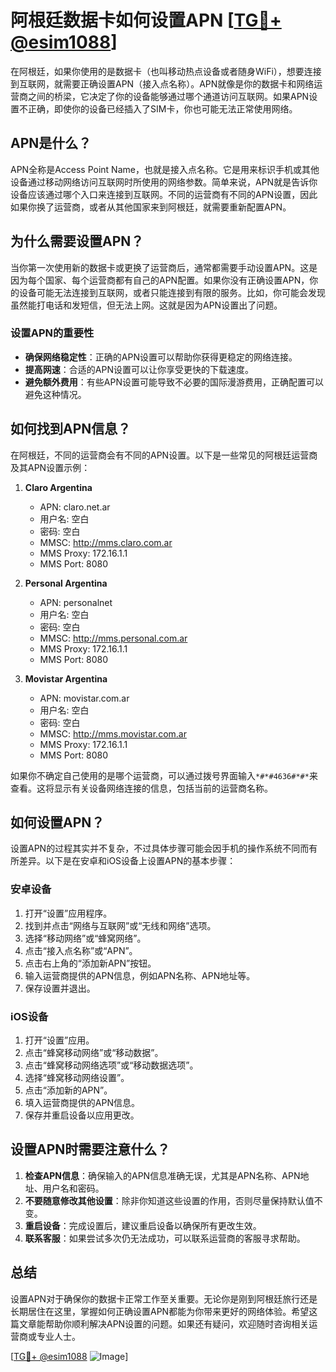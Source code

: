 # 阿根廷数据卡如何设置APN [[TG💪+ @esim1088](https://t.me/s/esim1088)]

在阿根廷，如果你使用的是数据卡（也叫移动热点设备或者随身WiFi），想要连接到互联网，就需要正确设置APN（接入点名称）。APN就像是你的数据卡和网络运营商之间的桥梁，它决定了你的设备能够通过哪个通道访问互联网。如果APN设置不正确，即使你的设备已经插入了SIM卡，你也可能无法正常使用网络。

## APN是什么？

APN全称是Access Point Name，也就是接入点名称。它是用来标识手机或其他设备通过移动网络访问互联网时所使用的网络参数。简单来说，APN就是告诉你设备应该通过哪个入口来连接到互联网。不同的运营商有不同的APN设置，因此如果你换了运营商，或者从其他国家来到阿根廷，就需要重新配置APN。

## 为什么需要设置APN？

当你第一次使用新的数据卡或更换了运营商后，通常都需要手动设置APN。这是因为每个国家、每个运营商都有自己的APN配置。如果你没有正确设置APN，你的设备可能无法连接到互联网，或者只能连接到有限的服务。比如，你可能会发现虽然能打电话和发短信，但无法上网。这就是因为APN设置出了问题。

### 设置APN的重要性

- **确保网络稳定性**：正确的APN设置可以帮助你获得更稳定的网络连接。
- **提高网速**：合适的APN设置可以让你享受更快的下载速度。
- **避免额外费用**：有些APN设置可能导致不必要的国际漫游费用，正确配置可以避免这种情况。

## 如何找到APN信息？

在阿根廷，不同的运营商会有不同的APN设置。以下是一些常见的阿根廷运营商及其APN设置示例：

1. **Claro Argentina**
   - APN: claro.net.ar
   - 用户名: 空白
   - 密码: 空白
   - MMSC: http://mms.claro.com.ar
   - MMS Proxy: 172.16.1.1
   - MMS Port: 8080

2. **Personal Argentina**
   - APN: personalnet
   - 用户名: 空白
   - 密码: 空白
   - MMSC: http://mms.personal.com.ar
   - MMS Proxy: 172.16.1.1
   - MMS Port: 8080

3. **Movistar Argentina**
   - APN: movistar.com.ar
   - 用户名: 空白
   - 密码: 空白
   - MMSC: http://mms.movistar.com.ar
   - MMS Proxy: 172.16.1.1
   - MMS Port: 8080

如果你不确定自己使用的是哪个运营商，可以通过拨号界面输入`*#*#4636#*#*`来查看。这将显示有关设备网络连接的信息，包括当前的运营商名称。

## 如何设置APN？

设置APN的过程其实并不复杂，不过具体步骤可能会因手机的操作系统不同而有所差异。以下是在安卓和iOS设备上设置APN的基本步骤：

### 安卓设备

1. 打开“设置”应用程序。
2. 找到并点击“网络与互联网”或“无线和网络”选项。
3. 选择“移动网络”或“蜂窝网络”。
4. 点击“接入点名称”或“APN”。
5. 点击右上角的“添加新APN”按钮。
6. 输入运营商提供的APN信息，例如APN名称、APN地址等。
7. 保存设置并退出。

### iOS设备

1. 打开“设置”应用。
2. 点击“蜂窝移动网络”或“移动数据”。
3. 点击“蜂窝移动网络选项”或“移动数据选项”。
4. 选择“蜂窝移动网络设置”。
5. 点击“添加新的APN”。
6. 填入运营商提供的APN信息。
7. 保存并重启设备以应用更改。

## 设置APN时需要注意什么？

1. **检查APN信息**：确保输入的APN信息准确无误，尤其是APN名称、APN地址、用户名和密码。
2. **不要随意修改其他设置**：除非你知道这些设置的作用，否则尽量保持默认值不变。
3. **重启设备**：完成设置后，建议重启设备以确保所有更改生效。
4. **联系客服**：如果尝试多次仍无法成功，可以联系运营商的客服寻求帮助。

## 总结

设置APN对于确保你的数据卡正常工作至关重要。无论你是刚到阿根廷旅行还是长期居住在这里，掌握如何正确设置APN都能为你带来更好的网络体验。希望这篇文章能帮助你顺利解决APN设置的问题。如果还有疑问，欢迎随时咨询相关运营商或专业人士。

[[TG💪+ @esim1088](https://t.me/s/esim1088) ![Image](https://i.postimg.cc/4NQfJmqS/Snipaste-2025-05-13-00-14-12.png)]